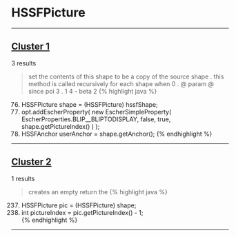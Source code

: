 # HSSFPicture

***

## [Cluster 1](./1)
3 results
> set the contents of this shape to be a copy of the source shape . this method is called recursively for each shape when 0 . @ param @ since poi 3 . 1 4 - beta 2 
{% highlight java %}
76. HSSFPicture shape = (HSSFPicture) hssfShape;
93. opt.addEscherProperty( new EscherSimpleProperty( EscherProperties.BLIP__BLIPTODISPLAY, false, true, shape.getPictureIndex() ) );
97. HSSFAnchor userAnchor = shape.getAnchor();
{% endhighlight %}

***

## [Cluster 2](./2)
1 results
> creates an empty return the 
{% highlight java %}
237. HSSFPicture pic = (HSSFPicture) shape;  
238. int pictureIndex = pic.getPictureIndex() - 1;  
{% endhighlight %}

***

